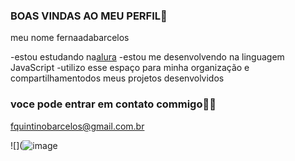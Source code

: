 ### BOAS VINDAS AO MEU PERFIL🤎

meu nome fernaadabarcelos

-estou estudando na[alura](https://www.alura.com.br)
-estou me desenvolvendo na linguagem JavaScript
-utilizo esse espaço para minha organização e compartilhamentodos meus projetos desenvolvidos

### voce pode entrar em contato commigo🕵️‍♀️

fquintinobarcelos@gmail.com.br

![](![image](https://github.com/barcelos0/projeto01/assets/170377371/1d9f2ef6-e801-4daf-8cfb-f9bd2e191d58)
